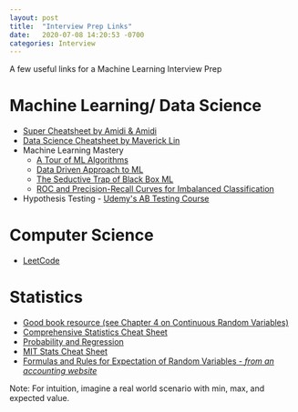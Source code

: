 ```yaml
---
layout: post
title:  "Interview Prep Links"
date:   2020-07-08 14:20:53 -0700
categories: Interview
---
```


A few useful links for a Machine Learning Interview Prep

# Machine Learning/ Data Science

- [Super Cheatsheet by Amidi & Amidi](https://stanford.edu/~shervine/teaching/cs-229/cheatsheet-machine-learning-tips-and-tricks)
- [Data Science Cheatsheet by Maverick Lin](https://github.com/ml874/Data-Science-Cheatsheet)
- Machine Learning Mastery
	- [A Tour of ML Algorithms](https://machinelearningmastery.com/a-tour-of-machine-learning-algorithms/)
	- [Data Driven Approach to ML](https://machinelearningmastery.com/a-data-driven-approach-to-machine-learning/)	
	- [The Seductive Trap of Black Box ML](https://machinelearningmastery.com/the-seductive-trap-of-black-box-machine-learning/)
	- [ROC and Precision-Recall Curves for Imbalanced Classification](https://machinelearningmastery.com/roc-curves-and-precision-recall-curves-for-imbalanced-classification/)
- Hypothesis Testing - [Udemy's AB Testing Course](https://www.udacity.com/course/ab-testing--ud257)

# Computer Science

- [LeetCode](https://leetcode.com/)

# Statistics

- [Good book resource (see Chapter 4 on Continuous Random Variables)](https://bookdown.org/probability/beta/continuous-random-variables.html#lotus)
- [Comprehensive Statistics Cheat Sheet](https://static1.squarespace.com/static/54bf3241e4b0f0d81bf7ff36/t/55e9494fe4b011aed10e48e5/1441352015658/probability_cheatsheet.pdf)
- [Probability and Regression](https://www.uio.no/studier/emner/matnat/math/STK1100/v16/formelsamling-stk-1100-1110_eng_nov_2015.pdf)
- [MIT Stats Cheat Sheet](http://web.mit.edu/~csvoss/Public/usabo/stats_handout.pdf)
- [Formulas and Rules for Expectation of Random Variables - _from an accounting website_](http://www.kaspercpa.com/statisticalreview.htm) 

Note: For intuition, imagine a real world scenario with min, max, and expected value. 


